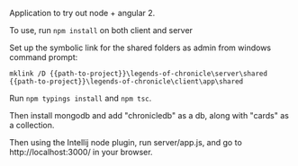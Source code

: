 Application to try out node + angular 2.

To use, run `npm install` on both client and server

Set up the symbolic link for the shared folders as admin from windows command prompt:

`mklink /D {{path-to-project}}\legends-of-chronicle\server\shared {{path-to-project}}\legends-of-chronicle\client\app\shared`

Run `npm typings install` and `npm tsc`.

Then install mongodb and add "chronicledb" as a db, along with "cards" as a collection.

Then using the Intellij node plugin, run server/app.js, and go to http://localhost:3000/ in your browser.